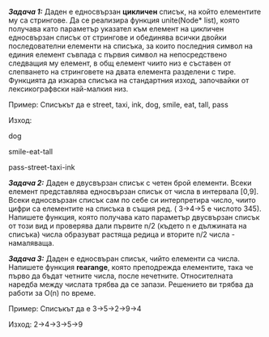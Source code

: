 ***Задача 1:*** Даден е едносвързан **цикличен** списък, на който елементите му са стрингове. Да се реализира функция unite(Node* list), която получава като параметър указател 
към елемент на цикличен едносвързан списък от стрингове и обединява всички двойки последователни елементи на списъка, за които последния символ на единия елемент 
съвпада с първия символ на непосредствено следващия му елемент, в общ елемент чиито низ е съставен от слепването на стринговете на двата елемента разделени с тире.
Функцията да изкарва списъка на стандартния изход, започвайки от лексикографвски най-малкия низ.

Пример: Списъкът да е  street, taxi, ink, dog, smile, eat, tall, pass

Изход:

dog

smile-eat-tall

pass-street-taxi-ink

***Задача 2:*** Даден е двусвързан списък с четен брой елементи. Всеки елемент представлява едносвързан списък от числа в интервала [0,9]. 
Всеки едносвързан списък сам по себе си интерпретира число, чиито цифри са елементите на списъка в същия ред. ( 3->4->5 е числото 345).
Напишете функция, която получава като параметър двусвързан списък от този вид и проверява дали първите n/2 (където n е дължината на списъка)
числа образуват растяща редица и вторите n/2 числа - намаляваща.

***Задача 3:*** Даден е едносвъран списък, чийто елементи са числа. Напишете функция **rearange**, която преподрежда елементите, така че първо да бъдат четните числа, после нечетните.
Относителната наредба между числата трябва да се запази. Решението ви трябва да работи за O(n) по време.

Пример: Списъкът да е 3->5->2->9->4

Изход: 2->4->3->5->9
